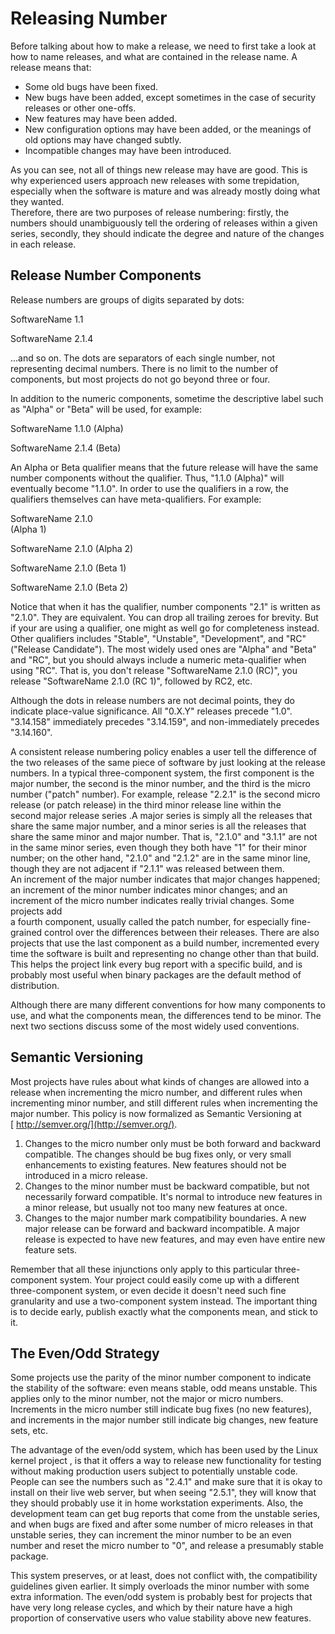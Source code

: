 # Releasing Number

Before talking about how to make a release, we need to first take a look at how to name releases, and what are contained in the release name. A release means that:

* Some old bugs have been fixed.
* New bugs have been added, except sometimes in the case of security releases or other one-offs.
* New features may have been added.
* New configuration options may have been added, or the meanings of old options may have changed subtly.
* Incompatible changes may have been introduced.

As you can see, not all of things new release may have are good. This is why experienced users approach new releases with some trepidation, especially when the software is mature and was already mostly doing what they wanted.  
Therefore, there are two purposes of release numbering: firstly, the numbers should unambiguously tell the ordering of releases within a given series, secondly, they should indicate the degree and nature of the changes in each release.

## Release Number Components

Release numbers are groups of digits separated by dots:

SoftwareName 1.1

SoftwareName 2.1.4

...and so on. The dots are separators of each single number, not representing decimal numbers. There is no limit to the number of components, but most projects do not go beyond three or four.

In addition to the numeric components, sometime the descriptive label such as "Alpha" or "Beta" will be used, for example:

SoftwareName 1.1.0 \(Alpha\)

SoftwareName 2.1.4 \(Beta\)

An Alpha or Beta qualifier means that the future release will have the same number components without the qualifier. Thus, "1.1.0 \(Alpha\)" will eventually become "1.1.0". In order to use the qualifiers in a row, the qualifiers themselves can have meta-qualifiers. For example:

SoftwareName 2.1.0   
\(Alpha 1\)

SoftwareName 2.1.0 \(Alpha 2\)

SoftwareName 2.1.0 \(Beta 1\)

SoftwareName 2.1.0 \(Beta 2\)

Notice that when it has the qualifier, number components "2.1" is written as "2.1.0". They are equivalent. You can drop all trailing zeroes for brevity. But if your are using a qualifier, one might as well go for completeness instead.   
Other qualifiers includes "Stable", "Unstable", "Development", and "RC" \("Release Candidate"\). The most widely used ones are "Alpha" and "Beta" and "RC", but you should always include a numeric meta-qualifier when using "RC". That is, you don't release "SoftwareName 2.1.0 \(RC\)", you release "SoftwareName 2.1.0 \(RC 1\)", followed by RC2, etc.

Although the dots in release numbers are not decimal points, they do indicate place-value significance. All "0.X.Y" releases precede "1.0". "3.14.158" immediately precedes "3.14.159", and non-immediately precedes "3.14.160".

A consistent release numbering policy enables a user tell the difference of the two releases of the same piece of software by just looking at the release numbers. In a typical three-component system, the first component is the major number, the second is the minor number, and the third is the micro number \("patch" number\). For example, release "2.2.1" is the second micro release \(or patch release\) in the third minor release line within the  
 second major release series .A major series is simply all the releases that share the same major number, and a minor series is all the releases that share the same minor and major number. That is, "2.1.0" and "3.1.1" are not in the same minor series, even though they both have "1" for their minor number; on the other hand, "2.1.0" and "2.1.2" are in the same minor line, though they are not adjacent if "2.1.1" was released between them.  
 An increment of the major number indicates that major changes happened; an increment of the minor number indicates minor changes; and an increment of the micro number indicates really trivial changes. Some projects add  
 a fourth component, usually called the patch number, for especially fine-grained control over the differences between their releases. There are also projects that use the last component as a build number, incremented every time the software is built and representing no change other than that build. This helps the project link every bug report with a specific build, and is probably most useful when binary packages are the default method of distribution.

Although there are many different conventions for how many components to use, and what the components mean, the differences tend to be minor. The next two sections discuss some of the most widely used conventions.

## Semantic Versioning

Most projects have rules about what kinds of changes are allowed into a release when incrementing the micro number, and different rules when incrementing minor number, and still different rules when incrementing the major number. This policy is now formalized as Semantic Versioning at  
[ http://semver.org/](http://semver.org/).

1. Changes to the micro number only must be both forward and backward compatible. The changes should be bug fixes only, or very small enhancements to existing features. New features should not be introduced in a micro release.
2. Changes to the minor number must be backward compatible, but not necessarily forward compatible. It's normal to introduce new features in a minor release, but usually not too many new features at once.
3. Changes to the major number mark compatibility boundaries. A new major release can be forward and backward incompatible. A major release is expected to have new features, and may even have entire new feature sets.

Remember that all these injunctions only apply to this particular three-component system. Your project could easily come up with a different three-component system, or even decide it doesn't need such fine granularity and use a two-component system instead. The important thing is to decide early, publish exactly what the components mean, and stick to it.

## The Even/Odd Strategy

Some projects use the parity of the minor number component to indicate the stability of the software: even means stable, odd means unstable. This applies only to the minor number, not the major or micro numbers. Increments in the micro number still indicate bug fixes \(no new features\), and increments in the major number still indicate big changes, new feature sets, etc.

The advantage of the even/odd system, which has been used by the Linux kernel project , is that it offers a way to release new functionality for testing without making production users subject to potentially unstable code. People can see the numbers such as "2.4.1" and make sure that it is okay to install on their live web server, but when seeing "2.5.1", they will know that they should probably use it in home workstation experiments. Also, the development team can get bug reports that come from the unstable series, and when bugs are fixed and after some number of micro releases in that unstable series, they can increment the minor number to be an even number and reset the micro number to "0", and release a presumably stable package.

This system preserves, or at least, does not conflict with, the compatibility guidelines given earlier. It simply overloads the minor number with some extra information. The even/odd system is probably best for projects that have very long release cycles, and which by their nature have a high proportion of conservative users who value stability above new features.

